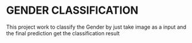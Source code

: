 <h1> GENDER CLASSIFICATION </h1>
This project work to classify the Gender by just take image as a input and the final prediction get the classification result
